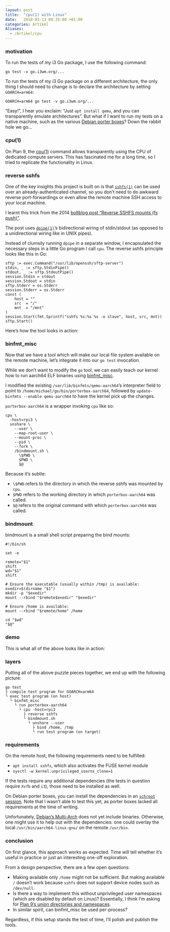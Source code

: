 ```yaml
---
layout: post
title:  "cpu(1) with Linux"
date:   2018-03-13 09:35:00 +01:00
categories: Artikel
Aliases:
  - /Artikel/cpu
---
```


### motivation

To run the tests of my i3 Go package, I use the following command:

```
go test -v go.i3wm.org/...
```

To run the tests of my i3 Go package on a different architecture, the only thing
I should need to change is to declare the architecture by setting
`GOARCH=arm64`:

```
GOARCH=arm64 go test -v go.i3wm.org/...
```

“Easy!”, I hear you exclaim: “Just `apt install qemu`, and you can transparently
emulate architectures”. But what if I want to run my tests on a native machine,
such as the various [Debian porter
boxes](https://db.debian.org/machines.cgi?sortby=purpose&sortorder=dsc)? Down
the rabbit hole we go…

### cpu(1)

On Plan 9, the [cpu(1)](http://man.cat-v.org/plan_9/1/cpu) command allows
transparently using the CPU of dedicated compute servers. This has fascinated me
for a long time, so I tried to replicate the functionality in Linux.

### reverse sshfs

One of the key insights this project is built on is that
[`sshfs(1)`](https://manpages.debian.org/stretch/sshfs/sshfs.1) can be used over
an already-authenticated channel, so you don’t need to do awkward reverse
port-forwardings or even allow the remote machine SSH access to your local
machine.

I learnt this trick from the 2014 [boltblog post “Reverse SSHFS mounts (fs
push)”](https://blog.dhampir.no/content/reverse-sshfs-mounts-fs-push).

The post uses [`dpipe(1)`](https://manpages.debian.org/stretch/vde2/dpipe.1)’s
bidirectional wiring of stdin/stdout (as opposed to a unidirectional wiring like
in UNIX pipes).

Instead of clumsily running `dpipe` in a separate window, I encapsulated the
necessary steps in a little Go program I call `cpu`. The reverse sshfs principle
looks like this in Go:

```
sftp := exec.Command("/usr/lib/openssh/sftp-server")
stdin, _ := sftp.StdinPipe()
stdout, _ := sftp.StdoutPipe()
session.Stdin = stdout
session.Stdout = stdin
sftp.Stderr = os.Stderr
session.Stderr = os.Stderr
const (
	host = ""
	src  = "/"
	mnt  = "/mnt"
)
session.Start(fmt.Sprintf("sshfs %s:%s %s -o slave", host, src, mnt))
sftp.Start()
```

Here’s how the tool looks in action:

<script src="https://asciinema.org/a/Q1BWLcdtIMOE5SCHOzu1eqcOE.js" id="asciicast-Q1BWLcdtIMOE5SCHOzu1eqcOE" async></script>

### binfmt_misc

Now that we have a tool which will make our local file system available on the
remote machine, let’s integrate it into our `go test` invocation.

While we don’t want to modify the `go` tool, we can easily teach our kernel how
to run aarch64 ELF binaries using
[binfmt_misc](https://www.kernel.org/doc/html/v4.14/admin-guide/binfmt-misc.html).

I modified the existing `/var/lib/binfmts/qemu-aarch64`’s interpreter field to
point to `/home/michael/go/bin/porterbox-aarch64`, followed by `update-binfmts
--enable qemu-aarch64` to have the kernel pick up the changes.

`porterbox-aarch64` is a wrapper invoking `cpu` like so:

```
cpu \
  -host=rpi3 \
  unshare \
    --user \
    --map-root-user \
    --mount-proc \
    --pid \
    --fork \
    /bindmount.sh \
      \$PWD \
      $PWD \
      $@
```

Because it’s subtle:

* `\$PWD` refers to the directory in which the reverse sshfs was mounted by `cpu`.
* `$PWD` refers to the working directory in which `porterbox-aarch64` was called.
* `$@` refers to the original command with which `porterbox-aarch64` was called.

### bindmount

bindmount is a small shell script preparing the bind mounts:

```
#!/bin/sh

set -e

remote="$1"
shift
wd="$1"
shift

# Ensure the executable (usually within /tmp) is available:
exedir=$(dirname "$1")
mkdir -p "$exedir"
mount --rbind "$remote$exedir" "$exedir"

# Ensure /home is available:
mount --rbind "$remote/home" /home

cd "$wd"
"$@"
```

### demo

This is what all of the above looks like in action:

<script src="https://asciinema.org/a/Mjb66iHIbBfGuK5lEMnLt0UzS.js" id="asciicast-Mjb66iHIbBfGuK5lEMnLt0UzS" async></script>

### layers

Putting all of the above puzzle pieces together, we end up with the following
picture:

```
go test
├ compile test program for GOARCH=arm64
└ exec test program (on host)
  └ binfmt_misc
    └ run porterbox-aarch64
      └ cpu -host=rpi3
        ├ reverse sshfs
        └ bindmount.sh
          └ unshare --user
            ├ bind /home, /tmp
            └ run test program (on target)
```

### requirements

On the remote host, the following requirements need to be fulfilled:

* `apt install sshfs`, which also activates the FUSE kernel module
* `sysctl -w kernel.unprivileged_userns_clone=1`

If the tests require any additional dependencies (the tests in question require
`Xvfb` and `i3`), those need to be installed as well.

On Debian porter boxes, you can install the dependencies in an [`schroot`
session](https://dsa.debian.org/doc/schroot/). Note that I wasn’t able to test
this yet, as porter boxes lacked all requirements at the time of writing.

Unfortunately, [Debian’s Multi-Arch](https://wiki.debian.org/Multiarch) does not
yet include binaries. Otherwise, one might use it to help out with the
dependencies: one could overlay the local `/usr/bin/aarch64-linux-gnu/` on the
remote `/usr/bin`.

### conclusion

On first glance, this approach works as expected. Time will tell whether it’s
useful in practice or just an interesting one-off exploration.

From a design perspective, there are a few open questions:

* Making available only `/home` might not be sufficient. But making available
  `/` doesn’t work because `sshfs` does not support device nodes such as
  `/dev/null`.
* Is there a way to implement this without unprivileged user namespaces (which
  are disabled by default on Linux)? Essentially, I think I’m asking for [Plan
  9’s union directories and
  namespaces](https://en.wikipedia.org/wiki/Plan_9_from_Bell_Labs#Union_directories_and_namespaces).
* In similar spirit, can binfmt_misc be used per-process?

Regardless, if this setup stands the test of time, I’ll polish and publish the
tools.
